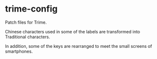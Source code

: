 # trime-config
Patch files for Trime.

Chinese characters used in some of the labels are transformed into Traditional characters.

In addition, some of the keys are rearranged to meet the small screens of smartphones.
